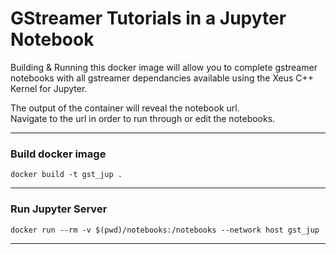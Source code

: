 # GStreamer Tutorials in a Jupyter Notebook

Building & Running this docker image will allow you to complete gstreamer notebooks with all gstreamer dependancies available using the Xeus C++ Kernel for Jupyter. 

The output of the container will reveal the notebook url.  
Navigate to the url in order to run through or edit the notebooks. 

---
### Build docker image

`docker build -t gst_jup .`

---

### Run Jupyter Server

`docker run --rm -v $(pwd)/notebooks:/notebooks --network host gst_jup`

---